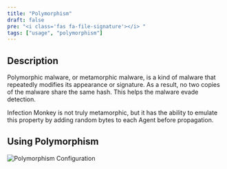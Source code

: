 ```yaml
---
title: "Polymorphism"
draft: false
pre: "<i class='fas fa-file-signature'></i> "
tags: ["usage", "polymorphism"]
---
```



## Description
Polymorphic malware, or metamorphic malware, is a kind of malware that repeatedly
modifies its appearance or signature. As a result, no two copies of the malware share
the same hash. This helps the malware evade detection.

Infection Monkey is not truly metamorphic, but it has the ability to emulate this
property by adding random bytes to each Agent before propagation.

## Using Polymorphism

![Polymorphism Configuration](/images/island/configuration-page/polymorphism-configuration.png "Polymorphism configuration")
